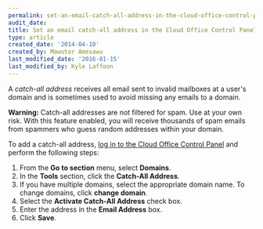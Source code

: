 ```yaml
---
permalink: set-an-email-catch-all-address-in-the-cloud-office-control-panel
audit_date:
title: Set an email catch-all address in the Cloud Office Control Panel
type: article
created_date: '2014-04-10'
created_by: Mawutor Amesawu
last_modified_date: '2016-01-15'
last_modified_by: Kyle Laffoon
---
```


A *catch-all address* receives all email sent to invalid mailboxes at a user's domain and is sometimes used to avoid missing any emails to a domain.

**Warning:** Catch-all addresses are not filtered for spam. Use at your own risk. With this feature enabled, you will receive thousands of spam emails from spammers who guess random addresses within your domain.

To add a catch-all address, [log in to the Cloud Office Control Panel](https://cp.rackspace.com/) and perform the following steps:

1.  From the **Go to section** menu, select **Domains**.
2.  In the **Tools** section, click the **Catch-All Address**.
3.  If you have multiple domains, select the appropriate domain name. To change domains, click **change domain**.
4.  Select the **Activate Catch-All Address** check box.
5.  Enter the address in the **Email Address** box.
6.  Click **Save**.

